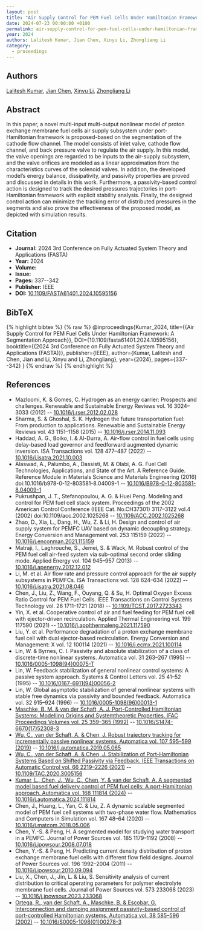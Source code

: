 ```yaml
---
layout: post
title: "Air Supply Control for PEM Fuel Cells Under Hamiltonian Framework: A Segmentation Approach"
date: 2024-07-23 00:00:00 +0100
permalink: air-supply-control-for-pem-fuel-cells-under-hamiltonian-framework-a-segmentation-approach
year: 2024
authors: Lalitesh Kumar, Jian Chen, Xinyu Li, Zhongliang Li
category:
  - proceedings
---
```

 
## Authors
[Lalitesh Kumar](authors/lalitesh_kumar), [Jian Chen](authors/jian_chen), [Xinyu Li](authors/xinyu_li), [Zhongliang Li](authors/zhongliang_li)
 
## Abstract
In this paper, a novel multi-input multi-output nonlinear model of proton exchange membrane fuel cells air supply subsystem under port-Hamiltonian framework is proposed-based on the segmentation of the cathode flow channel. The model consists of inlet valve, cathode flow channel, and back pressure valve to regulate the air supply. In this model, the valve openings are regarded to be inputs to the air-supply subsystem, and the valve orifices are modeled as a linear approximation from the characteristics curves of the solenoid valves. In addition, the developed model’s energy balance, dissipativity, and passivity properties are proved and discussed in details in this work. Furthermore, a passivity-based control action is designed to track the desired pressures trajectories in port-Hamiltonian framework with explicit stability analysis. Finally, the designed control action can minimize the tracking error of distributed pressures in the segments and also prove the effectiveness of the proposed model, as depicted with simulation results.
 
## Citation
- **Journal:** 2024 3rd Conference on Fully Actuated System Theory and Applications (FASTA)
- **Year:** 2024
- **Volume:** 
- **Issue:** 
- **Pages:** 337--342
- **Publisher:** IEEE
- **DOI:** [10.1109/FASTA61401.2024.10595156](https://doi.org/10.1109/FASTA61401.2024.10595156)
 
## BibTeX
{% highlight bibtex %}
{% raw %}
@inproceedings{Kumar_2024,
  title={{Air Supply Control for PEM Fuel Cells Under Hamiltonian Framework: A Segmentation Approach}},
  DOI={10.1109/fasta61401.2024.10595156},
  booktitle={{2024 3rd Conference on Fully Actuated System Theory and Applications (FASTA)}},
  publisher={IEEE},
  author={Kumar, Lalitesh and Chen, Jian and Li, Xinyu and Li, Zhongliang},
  year={2024},
  pages={337--342}
}
{% endraw %}
{% endhighlight %}
 
## References
- Mazloomi, K. & Gomes, C. Hydrogen as an energy carrier: Prospects and challenges. Renewable and Sustainable Energy Reviews vol. 16 3024–3033 (2012) -- [10.1016/j.rser.2012.02.028](https://doi.org/10.1016/j.rser.2012.02.028)
- Sharma, S. & Ghoshal, S. K. Hydrogen the future transportation fuel: From production to applications. Renewable and Sustainable Energy Reviews vol. 43 1151–1158 (2015) -- [10.1016/j.rser.2014.11.093](https://doi.org/10.1016/j.rser.2014.11.093)
- Haddad, A. G., Boiko, I. & Al-Durra, A. Air-flow control in fuel cells using delay-based load governor and feedforward augmented dynamic inversion. ISA Transactions vol. 128 477–487 (2022) -- [10.1016/j.isatra.2021.10.003](https://doi.org/10.1016/j.isatra.2021.10.003)
- Alaswad, A., Palumbo, A., Dassisti, M. & Olabi, A. G. Fuel Cell Technologies, Applications, and State of the Art. A Reference Guide. Reference Module in Materials Science and Materials Engineering (2016) doi:10.1016/b978-0-12-803581-8.04009-1 -- [10.1016/B978-0-12-803581-8.04009-1](https://doi.org/10.1016/B978-0-12-803581-8.04009-1)
- Pukrushpan, J. T., Stefanopoulou, A. G. & Huei Peng. Modeling and control for PEM fuel cell stack system. Proceedings of the 2002 American Control Conference (IEEE Cat. No.CH37301) 3117–3122 vol.4 (2002) doi:10.1109/acc.2002.1025268 -- [10.1109/ACC.2002.1025268](https://doi.org/10.1109/ACC.2002.1025268)
- Zhao, D., Xia, L., Dang, H., Wu, Z. & Li, H. Design and control of air supply system for PEMFC UAV based on dynamic decoupling strategy. Energy Conversion and Management vol. 253 115159 (2022) -- [10.1016/j.enconman.2021.115159](https://doi.org/10.1016/j.enconman.2021.115159)
- Matraji, I., Laghrouche, S., Jemei, S. & Wack, M. Robust control of the PEM fuel cell air-feed system via sub-optimal second order sliding mode. Applied Energy vol. 104 945–957 (2013) -- [10.1016/j.apenergy.2012.12.012](https://doi.org/10.1016/j.apenergy.2012.12.012)
- Li, M. et al. Air flow rate and pressure control approach for the air supply subsystems in PEMFCs. ISA Transactions vol. 128 624–634 (2022) -- [10.1016/j.isatra.2021.08.046](https://doi.org/10.1016/j.isatra.2021.08.046)
- Chen, J., Liu, Z., Wang, F., Ouyang, Q. & Su, H. Optimal Oxygen Excess Ratio Control for PEM Fuel Cells. IEEE Transactions on Control Systems Technology vol. 26 1711–1721 (2018) -- [10.1109/TCST.2017.2723343](https://doi.org/10.1109/TCST.2017.2723343)
- Yin, X. et al. Cooperative control of air and fuel feeding for PEM fuel cell with ejector-driven recirculation. Applied Thermal Engineering vol. 199 117590 (2021) -- [10.1016/j.applthermaleng.2021.117590](https://doi.org/10.1016/j.applthermaleng.2021.117590)
- Liu, Y. et al. Performance degradation of a proton exchange membrane fuel cell with dual ejector-based recirculation. Energy Conversion and Management: X vol. 12 100114 (2021) -- [10.1016/j.ecmx.2021.100114](https://doi.org/10.1016/j.ecmx.2021.100114)
- Lin, W. & Byrnes, C. I. Passivity and absolute stabilization of a class of discrete-time nonlinear systems. Automatica vol. 31 263–267 (1995) -- [10.1016/0005-1098(94)00075-T](https://doi.org/10.1016/0005-1098(94)00075-T)
- Lin, W. Feedback stabilization of general nonlinear control systems: A passive system approach. Systems &amp; Control Letters vol. 25 41–52 (1995) -- [10.1016/0167-6911(94)00056-2](https://doi.org/10.1016/0167-6911(94)00056-2)
- Lin, W. Global asymptotic stabilization of general nonlinear systems with stable free dynamics via passivity and bounded feedback. Automatica vol. 32 915–924 (1996) -- [10.1016/0005-1098(96)00013-1](https://doi.org/10.1016/0005-1098(96)00013-1)
- [Maschke, B. M. & van der Schaft, A. J. Port-Controlled Hamiltonian Systems: Modelling Origins and Systemtheoretic Properties. IFAC Proceedings Volumes vol. 25 359–365 (1992)](port-controlled-hamiltonian-systems-modelling-origins-and-systemtheoretic-properties-92) -- [10.1016/S1474-6670(17)52308-3](https://doi.org/10.1016/S1474-6670(17)52308-3)
- [Wu, C., van der Schaft, A. & Chen, J. Robust trajectory tracking for incrementally passive nonlinear systems. Automatica vol. 107 595–599 (2019)](robust-trajectory-tracking-for-incrementally-passive-nonlinear-systems) -- [10.1016/j.automatica.2019.05.065](https://doi.org/10.1016/j.automatica.2019.05.065)
- [Wu, C., van der Schaft, A. & Chen, J. Stabilization of Port-Hamiltonian Systems Based on Shifted Passivity via Feedback. IEEE Transactions on Automatic Control vol. 66 2219–2226 (2021)](stabilization-of-port-hamiltonian-systems-based-on-shifted-passivity-via-feedback) -- [10.1109/TAC.2020.3005156](https://doi.org/10.1109/TAC.2020.3005156)
- [Kumar, L., Chen, J., Wu, C., Chen, Y. & van der Schaft, A. A segmented model based fuel delivery control of PEM fuel cells: A port-Hamiltonian approach. Automatica vol. 168 111814 (2024)](a-segmented-model-based-fuel-delivery-control-of-pem-fuel-cells-a-port-hamiltonian-approach) -- [10.1016/j.automatica.2024.111814](https://doi.org/10.1016/j.automatica.2024.111814)
- Chen, J., Huang, L., Yan, C. & Liu, Z. A dynamic scalable segmented model of PEM fuel cell systems with two-phase water flow. Mathematics and Computers in Simulation vol. 167 48–64 (2020) -- [10.1016/j.matcom.2018.05.006](https://doi.org/10.1016/j.matcom.2018.05.006)
- Chen, Y.-S. & Peng, H. A segmented model for studying water transport in a PEMFC. Journal of Power Sources vol. 185 1179–1192 (2008) -- [10.1016/j.jpowsour.2008.07.018](https://doi.org/10.1016/j.jpowsour.2008.07.018)
- Chen, Y.-S. & Peng, H. Predicting current density distribution of proton exchange membrane fuel cells with different flow field designs. Journal of Power Sources vol. 196 1992–2004 (2011) -- [10.1016/j.jpowsour.2010.09.094](https://doi.org/10.1016/j.jpowsour.2010.09.094)
- Liu, X., Chen, J., Jin, L. & Liu, S. Sensitivity analysis of current distribution to critical operating parameters for polymer electrolyte membrane fuel cells. Journal of Power Sources vol. 573 233068 (2023) -- [10.1016/j.jpowsour.2023.233068](https://doi.org/10.1016/j.jpowsour.2023.233068)
- [Ortega, R., van der Schaft, A., Maschke, B. & Escobar, G. Interconnection and damping assignment passivity-based control of port-controlled Hamiltonian systems. Automatica vol. 38 585–596 (2002)](interconnection-and-damping-assignment-passivity-based-control-of-port-controlled-hamiltonian-systems) -- [10.1016/S0005-1098(01)00278-3](https://doi.org/10.1016/S0005-1098(01)00278-3)


